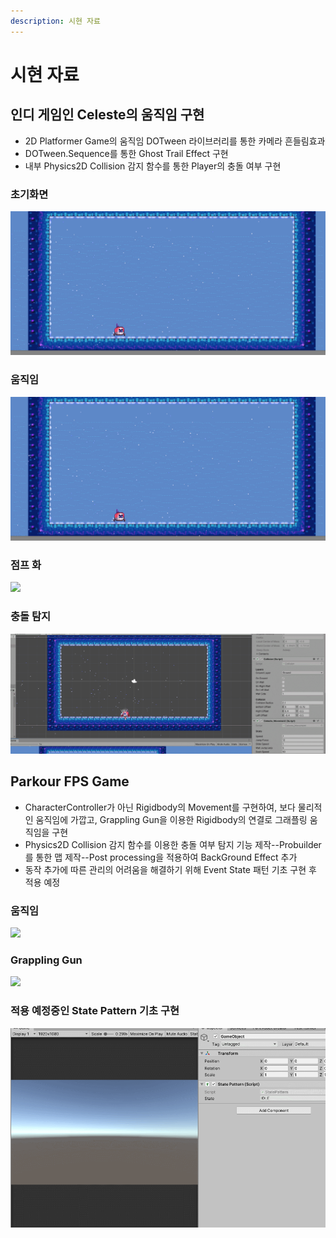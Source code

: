 ```yaml
---
description: 시현 자료
---
```


# 시현 자료

## 인디 게임인 Celeste의 움직임 구현

* 2D Platformer Game의 움직임 DOTween 라이브러리를 통한 카메라 흔들림효과
* DOTween.Sequence를 통한 Ghost Trail Effect 구현
* 내부 Physics2D Collision 감지 함수를 통한 Player의 충돌 여부 구현

### 초기화면

![](.gitbook/assets/1-1.gif)

### 움직임

![](.gitbook/assets/1-2.gif)

### 점프 화

![](.gitbook/assets/1-3.gif)

### 충돌 탐지

![](.gitbook/assets/1-4.gif)

## Parkour FPS Game

* CharacterController가 아닌 Rigidbody의 Movement를 구현하여, 보다 물리적인 움직임에 가깝고, Grappling Gun을 이용한 Rigidbody의 연결로 그래플링 움직임을 구현
* Physics2D Collision 감지 함수를 이용한 충돌 여부 탐지 기능 제작--Probuilder를 통한 맵 제작--Post processing을 적용하여 BackGround Effect 추가
*  동작 추가에 따른 관리의 어려움을 해결하기 위해 Event State 패턴 기초 구현 후 적용 예정

### 움직임 

![](.gitbook/assets/2-1.gif)

### Grappling Gun

![](.gitbook/assets/2-2.gif)

### 적용 예정중인 State Pattern 기초 구현

![](.gitbook/assets/3-1.gif)

